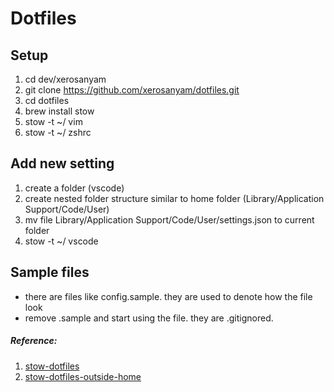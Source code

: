 # Dotfiles

## Setup

1. cd dev/xerosanyam
2. git clone https://github.com/xerosanyam/dotfiles.git
3. cd dotfiles
4. brew install stow
5. stow -t ~/ vim
6. stow -t ~/ zshrc

## Add new setting

1. create a folder (vscode)
2. create nested folder structure similar to home folder (Library/Application Support/Code/User)
3. mv file Library/Application Support/Code/User/settings.json to current folder
4. stow -t ~/ vscode

## Sample files
- there are files like config.sample. they are used to denote how the file look
- remove .sample and start using the file. they are .gitignored.

##### Reference:

1. [stow-dotfiles](https://brandon.invergo.net/news/2012-05-26-using-gnu-stow-to-manage-your-dotfiles.html)
2. [stow-dotfiles-outside-home](https://elma.dev/notes/dotfiles-with-stow/)
